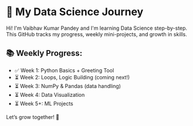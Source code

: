 # 🚀 My Data Science Journey

Hi! I'm Vaibhav Kumar Pandey and I'm learning Data Science step-by-step.
This GitHub tracks my progress, weekly mini-projects, and growth in skills.

## 📚 Weekly Progress:
- ✅ Week 1: Python Basics + Greeting Tool
- ⏳ Week 2: Loops, Logic Building (coming next!)
- ⏳ Week 3: NumPy & Pandas (data handling)
- ⏳ Week 4: Data Visualization
- ⏳ Week 5+: ML Projects

Let’s grow together! 🌱  
